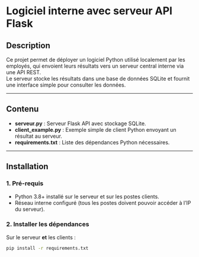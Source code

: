 # Logiciel interne avec serveur API Flask

## Description

Ce projet permet de déployer un logiciel Python utilisé localement par les employés, qui envoient leurs résultats vers un serveur central interne via une API REST.  
Le serveur stocke les résultats dans une base de données SQLite et fournit une interface simple pour consulter les données.

---

## Contenu

- **serveur.py** : Serveur Flask API avec stockage SQLite.  
- **client_example.py** : Exemple simple de client Python envoyant un résultat au serveur.  
- **requirements.txt** : Liste des dépendances Python nécessaires.  

---

## Installation

### 1. Pré-requis

- Python 3.8+ installé sur le serveur et sur les postes clients.  
- Réseau interne configuré (tous les postes doivent pouvoir accéder à l’IP du serveur).  

### 2. Installer les dépendances

Sur le serveur **et** les clients :  

```bash
pip install -r requirements.txt
